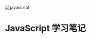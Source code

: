 ![javascript](https://tutorialmemo.com/wp-content/uploads/2021/01/JavaScript.jpg)

# JavaScript 学习笔记

